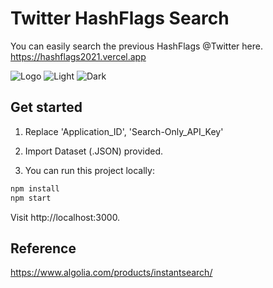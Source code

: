 # Twitter HashFlags Search
You can easily search the previous HashFlags @Twitter here.
https://hashflags2021.vercel.app

![Logo](https://ph-files.imgix.net/3b30152b-4af7-44fa-b215-a85220a7fb93.png?auto=format&auto=compress&codec=mozjpeg&cs=strip&w=380&h=380&fit=max&dpr=2)
![Light](https://ph-files.imgix.net/92a67a8b-4dce-45bd-8f21-92c5968d36a5.png?auto=format&auto=compress&codec=mozjpeg&cs=strip&w=554&h=380&fit=max&dpr=2)
![Dark](https://ph-files.imgix.net/66b36a0f-e34a-4d52-a8e8-a1f7eb89d37b.png?auto=format&auto=compress&codec=mozjpeg&cs=strip&w=554&h=380&fit=max&dpr=2)

## Get started
1. Replace 'Application_ID', 'Search-Only_API_Key'

2. Import Dataset (.JSON) provided.

3. You can run this project locally:

```sh
npm install
npm start
```

Visit http://localhost:3000.

## Reference
https://www.algolia.com/products/instantsearch/

